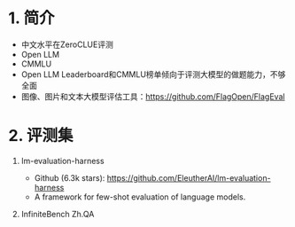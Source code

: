 # 1. 简介
- 中文水平在ZeroCLUE评测
- Open LLM
- CMMLU
- Open LLM Leaderboard和CMMLU榜单倾向于评测大模型的做题能力，不够全面
- 图像、图片和文本大模型评估工具：https://github.com/FlagOpen/FlagEval

# 2. 评测集

1. lm-evaluation-harness
    - Github (6.3k stars): https://github.com/EleutherAI/lm-evaluation-harness
    - A framework for few-shot evaluation of language models.

2. InfiniteBench Zh.QA 